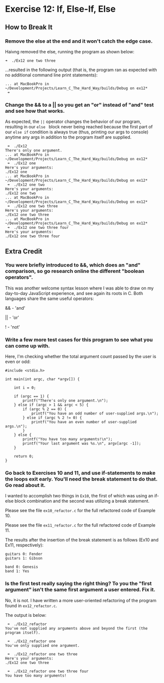 # Exercise 12: If, Else-If, Else
## How to Break It
### Remove the else at the end and it won't catch the edge case.
Haivng removed the else, running the program as shown below:

```
➜  ./Ex12 one two three
```

...resulted in the following output (that is, the program ran as expected with no additional command line print statements):

```
... at MacBookPro in ~/Development/Projects/Learn_C_The_Hard_Way/builds/Debug on ex12*
 ➜  

```

### Change the && to a || so you get an "or" instead of "and" test and see how that works.
As expected, the ```||``` operator changes the behavior of our program, resulting in our ```else ``` block never being reached because the first part of our ```else if``` condition is always true (thus, printing our args to console) anytime any args in addition to the program itself are supplied.

```
 ➜  ./Ex12
There's only one argument.
... at MacBookPro in ~/Development/Projects/Learn_C_The_Hard_Way/builds/Debug on ex12*
 ➜  ./Ex12 one
Here's your arguments:
./Ex12 one
... at MacBookPro in ~/Development/Projects/Learn_C_The_Hard_Way/builds/Debug on ex12*
 ➜  ./Ex12 one two
Here's your arguments:
./Ex12 one two
... at MacBookPro in ~/Development/Projects/Learn_C_The_Hard_Way/builds/Debug on ex12*
 ➜  ./Ex12 one two three
Here's your arguments:
./Ex12 one two three
... at MacBookPro in ~/Development/Projects/Learn_C_The_Hard_Way/builds/Debug on ex12*
 ➜  ./Ex12 one two three four
Here's your arguments:
./Ex12 one two three four
```

## Extra Credit
### You were briefly introduced to &&, which does an "and" comparison, so go research online the different "boolean operators".
This was another welcome syntax lesson where I was able to draw on my day-to-day JavaScript experience, and see again its roots in C. Both languages share the same useful operators:

&& - 'and'

|| - 'or'

! - 'not'
### Write a few more test cases for this program to see what you can come up with.
Here, I'm checking whether the total argument count passed by the user is even or odd:

```
#include <stdio.h>

int main(int argc, char *argv[]) {

    int i = 0;

    if (argc == 1) {
        printf("There's only one argument.\n");
    } else if (argc > 1 && argc < 5) {
        if (argc % 2 == 0) {
            printf("You have an odd number of user-supplied args.\n");
        } else if (argc % 2 != 0) {
            printf("You have an even number of user-supplied args.\n");
        }
    } else {
        printf("You have too many arguments!\n");
        printf("Your last argument was %s.\n", argv[argc -1]);
    }

    return 0;
}
```
### Go back to Exercises 10 and 11, and use if-statements to make the loops exit early. You'll need the break statement to do that. Go read about it.
I wanted to accomplish two things in ```Ex10```, the first of which was using an if-else block combination and the second was utilizing a break statement.

Please see the file ```ex10_refactor.c``` for the full refactored code of Example 10.

Please see the file ```ex11_refactor.c``` for the full refactored code of Example 11.

The results after the insertion of the break statement is as follows (Ex10 and Ex11, respectively):
```
guitars 0: Fender
guitars 1: Gibson
```

```
band 0: Genesis
band 1: Yes
```
### Is the first test really saying the right thing? To you the "first argument" isn't the same first argument a user entered. Fix it.
No, it is not. I have written a more user-oriented refactoring of the program found in ```ex12_refactor.c```.

The output is below:

```
 ➜  ./Ex12_refactor
You've not supplied any arguments above and beyond the first (the program itself).
```
```
 ➜  ./Ex12_refactor one
You've only supplied one argument.
```
```
 ➜  ./Ex12_refactor one two three
Here's your arguments:
./Ex12 one two three
```
```
 ➜  ./Ex12_refactor one two three four
You have too many arguments!
```